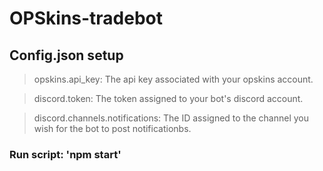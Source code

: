 # OPSkins-tradebot

## Config.json setup

> opskins.api_key: The api key associated with your opskins account.

> discord.token: The token assigned to your bot's discord account.

> discord.channels.notifications: The ID assigned to the channel you wish for the bot to post notificationbs.

### Run script: 'npm start'
